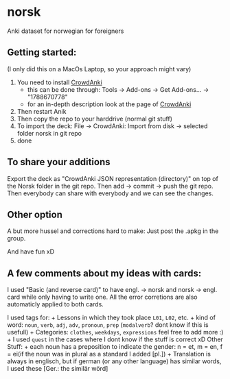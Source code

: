 # norsk
Anki dataset for norwegian for foreigners

## Getting started:

(I only did this on a MacOs Laptop, so your approach might vary)

1. You need to install [CrowdAnki](https://ankiweb.net/shared/info/1788670778)
    + this can be done through: Tools -> Add-ons -> Get Add-ons... -> "1788670778"
    + for an in-depth description look at the page of [CrowdAnki](https://ankiweb.net/shared/info/1788670778)
2. Then restart Anik
3. Then copy the repo to your harddrive (normal git stuff)
4. To import the deck: File -> CrowdAnki: Import from disk -> selected folder norsk in git repo
5. done 

## To share your additions

Export the deck as "CrowdAnki JSON representation (directory)" on top of the Norsk folder in the git repo. Then add -> commit -> push the git repo.  
Then everybody can share with everybody and we can see the changes. 

## Other option 
A but more hussel and corrections hard to make: Just post the .apkg in the group. 

And have fun xD

## A few comments about my ideas with cards:
I used "Basic (and reverse card)" to have engl. -> norsk and norsk -> engl. card while only having to write one. All the error corretions are also automaticly applied to both cards.

I used tags for:
    + Lessons in which they took place `L01`, `L02`, etc.
    + kind of word: `noun`, `verb`, `adj`, `adv`, `pronoun`, `prep` (`modalverb`? dont know if this is usefull)
    + Categories: `clothes`, `weekdays`, `expressions` feel free to add more :)
    + I used `quest` in the cases where I dont know if the stuff is correct xD
Other Stuff:
    + each noun has a preposition to indicate the gender: n = et, m = en, f = ei(if the noun was in plural as a standard I added [pl.])
    + Translation is always in englisch, but if german (or any other language) has similar words, I used these [Ger.: the similär wörd]
